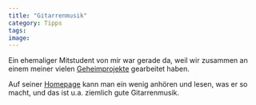 ```yaml
---
title: "Gitarrenmusik"
category: Tipps
tags: 
image: 
---
```


Ein ehemaliger Mitstudent von mir war gerade da, weil wir zusammen an einem meiner vielen [Geheimprojekte](http://www.misantropolis.de/2006/05/operation-van-gogh/) gearbeitet haben.  

  

Auf seiner [Homepage](http://80.237.145.181/home/) kann man ein wenig anhören und lesen, was er so macht, und das ist u.a. ziemlich gute Gitarrenmusik.